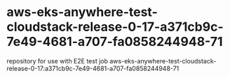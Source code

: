 # aws-eks-anywhere-test-cloudstack-release-0-17-a371cb9c-7e49-4681-a707-fa0858244948-71
repository for use with E2E test job aws-eks-anywhere-test-cloudstack-release-0-17:a371cb9c-7e49-4681-a707-fa0858244948-71
